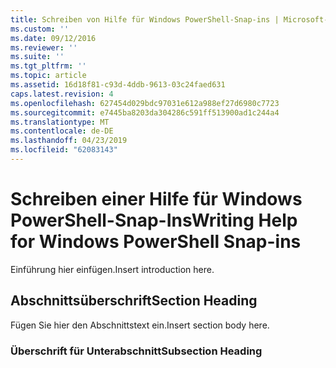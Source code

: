 ```yaml
---
title: Schreiben von Hilfe für Windows PowerShell-Snap-ins | Microsoft-Dokumentation
ms.custom: ''
ms.date: 09/12/2016
ms.reviewer: ''
ms.suite: ''
ms.tgt_pltfrm: ''
ms.topic: article
ms.assetid: 16d18f81-c93d-4ddb-9613-03c24faed631
caps.latest.revision: 4
ms.openlocfilehash: 627454d029bdc97031e612a988ef27d6980c7723
ms.sourcegitcommit: e7445ba8203da304286c591ff513900ad1c244a4
ms.translationtype: MT
ms.contentlocale: de-DE
ms.lasthandoff: 04/23/2019
ms.locfileid: "62083143"
---
```

# <a name="writing-help-for-windows-powershell-snap-ins"></a><span data-ttu-id="27294-102">Schreiben einer Hilfe für Windows PowerShell-Snap-Ins</span><span class="sxs-lookup"><span data-stu-id="27294-102">Writing Help for Windows PowerShell Snap-ins</span></span>

<span data-ttu-id="27294-103">Einführung hier einfügen.</span><span class="sxs-lookup"><span data-stu-id="27294-103">Insert introduction here.</span></span>

## <a name="section-heading"></a><span data-ttu-id="27294-104">Abschnittsüberschrift</span><span class="sxs-lookup"><span data-stu-id="27294-104">Section Heading</span></span>

 <span data-ttu-id="27294-105">Fügen Sie hier den Abschnittstext ein.</span><span class="sxs-lookup"><span data-stu-id="27294-105">Insert section body here.</span></span>

### <a name="subsection-heading"></a><span data-ttu-id="27294-106">Überschrift für Unterabschnitt</span><span class="sxs-lookup"><span data-stu-id="27294-106">Subsection Heading</span></span>
